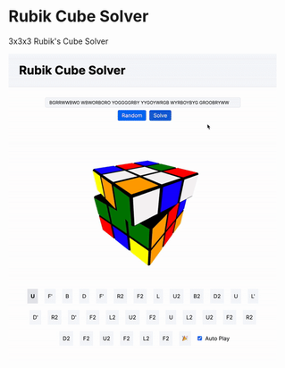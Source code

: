 # Rubik Cube Solver

3x3x3 Rubik's Cube Solver

<a href="https://eddmann.com/rubik-cube-solver/"><img src="example.gif" width="480"></a>
